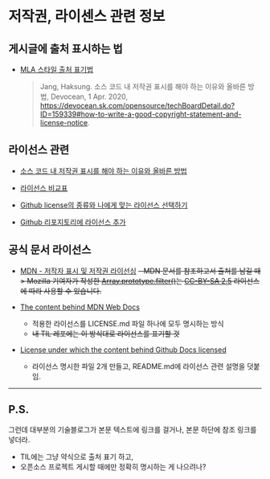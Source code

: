 # 저작권, 라이센스 관련 정보

## 게시글에 출처 표시하는 법
- [MLA 스타일 출처 표기법](https://velog.io/@rudwnd33/TIL-11%EC%9B%94-1%EC%9D%BC)

    > Jang, Haksung. 소스 코드 내 저작권 표시를 해야 하는 이유와 올바른 방법, Devocean, 1 Apr. 2020, https://devocean.sk.com/opensource/techBoardDetail.do?ID=159339#how-to-write-a-good-copyright-statement-and-license-notice. 

## 라이선스 관련 
- [소스 코드 내 저작권 표시를 해야 하는 이유와 올바른 방법](https://devocean.sk.com/opensource/techBoardDetail.do?ID=159339#how-to-write-a-good-copyright-statement-and-license-notice)

- [라이선스 비교표](https://olis.or.kr/license/compareGuide.do)

- [Github license의 종류와 나에게 맞는 라이선스 선택하기](https://flyingsquirrel.medium.com/github-license%EC%9D%98-%EC%A2%85%EB%A5%98%EC%99%80-%EB%82%98%EC%97%90%EA%B2%8C-%EB%A7%9E%EB%8A%94-%EB%9D%BC%EC%9D%B4%EC%84%A0%EC%8A%A4-%EC%84%A0%ED%83%9D%ED%95%98%EA%B8%B0-ae29925e8ff4)

- [Github 리포지토리에 라이선스 추가](https://docs.github.com/ko/communities/setting-up-your-project-for-healthy-contributions/adding-a-license-to-a-repository)

## 공식 문서 라이선스
- [MDN - 저작자 표시 및 저작권 라이선싱](https://developer.mozilla.org/en-US/docs/MDN/Writing_guidelines/Attrib_copyright_license#using_mdn_web_docs_content)
    ~~- MDN 문서를 참조하고서 출처를 남길 때
        > Mozilla 기여자가 작성한 [Array.prototype.filter()](https://developer.mozilla.org/en-US/docs/Web/JavaScript/Reference/Global_Objects/Array/filter)는 [CC-BY-SA 2.5](https://creativecommons.org/licenses/by-sa/2.5/) 라이선스에 따라 사용할 수 있습니다.~~
- [The content behind MDN Web Docs](https://github.com/mdn/content/blob/main/LICENSE.md#licenses-for-mdn-content)
    - 적용한 라이선스를 LICENSE.md 파일 하나에 모두 명시하는 방식
    - ~~내 TIL 레포에는 이 방식대로 라이선스를 표기할 것~~

- [License under which the content behind Github Docs licensed](https://github.com/github/docs/blob/main/README.md#license)
    - 라이선스 명시한 파일 2개 만들고, README.md에 라이선스 관련 설명을 덧붙임.
---
## P.S.
그런데 대부분의 기술블로그가 본문 텍스트에 링크를 걸거나, 본문 하단에 참조 링크를 넣더라.
- TIL에는 그냥 약식으로 출처 표기 하고,
- 오픈소스 프로젝트 게시할 때에만 정확히 명시하는 게 나으려나?

